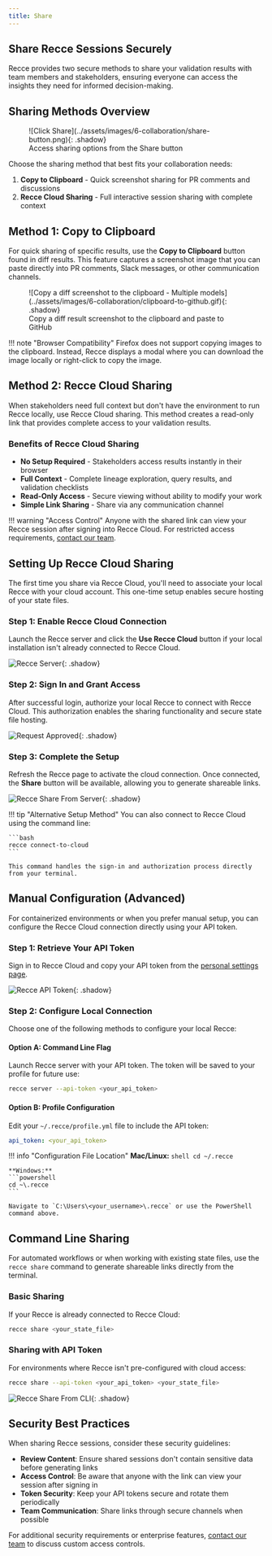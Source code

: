 ```yaml
---
title: Share
---
```


## Share Recce Sessions Securely

Recce provides two secure methods to share your validation results with team members and stakeholders, ensuring everyone can access the insights they need for informed decision-making.

## Sharing Methods Overview

<figure markdown>
  ![Click Share](../assets/images/6-collaboration/share-button.png){: .shadow}
  <figcaption>Access sharing options from the Share button</figcaption>
</figure>

Choose the sharing method that best fits your collaboration needs:

1. **Copy to Clipboard** - Quick screenshot sharing for PR comments and discussions
2. **Recce Cloud Sharing** - Full interactive session sharing with complete context

## Method 1: Copy to Clipboard

For quick sharing of specific results, use the **Copy to Clipboard** button found in diff results. This feature captures a screenshot image that you can paste directly into PR comments, Slack messages, or other communication channels.

<figure markdown>
  ![Copy a diff screenshot to the clipboard - Multiple models](../assets/images/6-collaboration/clipboard-to-github.gif){: .shadow}
  <figcaption>Copy a diff result screenshot to the clipboard and paste to GitHub</figcaption>
</figure>

!!! note "Browser Compatibility"
    Firefox does not support copying images to the clipboard. Instead, Recce displays a modal where you can download the image locally or right-click to copy the image.

## Method 2: Recce Cloud Sharing

When stakeholders need full context but don't have the environment to run Recce locally, use Recce Cloud sharing. This method creates a read-only link that provides complete access to your validation results.

### Benefits of Recce Cloud Sharing

- **No Setup Required** - Stakeholders access results instantly in their browser
- **Full Context** - Complete lineage exploration, query results, and validation checklists
- **Read-Only Access** - Secure viewing without ability to modify your work
- **Simple Link Sharing** - Share via any communication channel

!!! warning "Access Control"
    Anyone with the shared link can view your Recce session after signing into Recce Cloud. For restricted access requirements, [contact our team](https://cal.com/team/recce/chat).

## Setting Up Recce Cloud Sharing

The first time you share via Recce Cloud, you'll need to associate your local Recce with your cloud account. This one-time setup enables secure hosting of your state files.
### Step 1: Enable Recce Cloud Connection

Launch the Recce server and click the **Use Recce Cloud** button if your local installation isn't already connected to Recce Cloud.

![Recce Server](../assets/images/6-collaboration/recce-server-use-recce-cloud-for-free.png){: .shadow}

### Step 2: Sign In and Grant Access

After successful login, authorize your local Recce to connect with Recce Cloud. This authorization enables the sharing functionality and secure state file hosting.

![Request Approved](../assets/images/6-collaboration/recce-cloud-connection-request-approved.png){: .shadow}

### Step 3: Complete the Setup

Refresh the Recce page to activate the cloud connection. Once connected, the **Share** button will be available, allowing you to generate shareable links.

![Recce Share From Server](../assets/images/6-collaboration/recce-share-from-server-fs8.png){: .shadow}

!!! tip "Alternative Setup Method"
    You can also connect to Recce Cloud using the command line:
    
    ```bash
    recce connect-to-cloud
    ```
    
    This command handles the sign-in and authorization process directly from your terminal.


## Manual Configuration (Advanced)

For containerized environments or when you prefer manual setup, you can configure the Recce Cloud connection directly using your API token.

### Step 1: Retrieve Your API Token

Sign in to Recce Cloud and copy your API token from the [personal settings page](https://cloud.reccehq.com/settings#tokens).

![Recce API Token](../assets/images/6-collaboration/setting-page-api-token-fs8.png){: .shadow}

### Step 2: Configure Local Connection

Choose one of the following methods to configure your local Recce:

#### Option A: Command Line Flag

Launch Recce server with your API token. The token will be saved to your profile for future use:

```bash
recce server --api-token <your_api_token>
```

#### Option B: Profile Configuration

Edit your `~/.recce/profile.yml` file to include the API token:

```yaml
api_token: <your_api_token>
```

!!! info "Configuration File Location"
    **Mac/Linux:**
    ```shell
    cd ~/.recce
    ```
    
    **Windows:**
    ```powershell
    cd ~\.recce
    ```
    
    Navigate to `C:\Users\<your_username>\.recce` or use the PowerShell command above.


## Command Line Sharing

For automated workflows or when working with existing state files, use the `recce share` command to generate shareable links directly from the terminal.

### Basic Sharing

If your Recce is already connected to Recce Cloud:

```bash
recce share <your_state_file>
```

### Sharing with API Token

For environments where Recce isn't pre-configured with cloud access:

```bash
recce share --api-token <your_api_token> <your_state_file>
```

![Recce Share From CLI](../assets/images/6-collaboration/recce-share-from-cli.png){: .shadow}

## Security Best Practices

When sharing Recce sessions, consider these security guidelines:

- **Review Content**: Ensure shared sessions don't contain sensitive data before generating links
- **Access Control**: Be aware that anyone with the link can view your session after signing in
- **Token Security**: Keep your API tokens secure and rotate them periodically
- **Team Communication**: Share links through secure channels when possible

For additional security requirements or enterprise features, [contact our team](https://cal.com/team/recce/chat) to discuss custom access controls.
